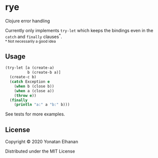 # rye

Clojure error handling

Currently only implements `try-let` which keeps the bindings even in the `catch` and `finally` clauses<sup>&ast;</sup>.<br>
<sub>&ast; Not necessarily a good idea</sub>

## Usage

```clojure
(try-let [a (create-a)
          b (create-b a)]
  (create-c b)
  (catch Exception e
    (when b (close b))
    (when a (close a))
    (throw e))
  (finally
    (println "a:" a "b:" b)))
```

See tests for more examples.

## License

Copyright © 2020 Yonatan Elhanan

Distributed under the MIT License
